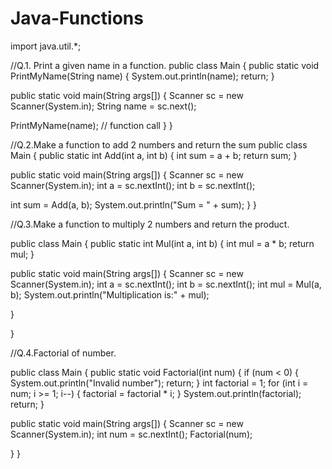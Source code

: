 # Java-Functions
import java.util.*;

//Q.1. Print a given name in a function.
public class Main {
public static void PrintMyName(String name) {
System.out.println(name);
return;
}

public static void main(String args[]) {
Scanner sc = new Scanner(System.in);
String name = sc.next();

PrintMyName(name); // function call
}
}


//Q.2.Make a function to add 2 numbers and return the sum
public class Main {
public static int Add(int a, int b) {
int sum = a + b;
return sum;
}

public static void main(String args[]) {
Scanner sc = new Scanner(System.in);
int a = sc.nextInt();
int b = sc.nextInt();

int sum = Add(a, b);
System.out.println("Sum = " + sum);
}
}

//Q.3.Make a function to multiply 2 numbers and return the product.

public class Main {
public static int Mul(int a, int b) {
int mul = a * b;
return mul;
}

public static void main(String args[]) {
Scanner sc = new Scanner(System.in);
int a = sc.nextInt();
int b = sc.nextInt();
int mul = Mul(a, b);
System.out.println("Multiplication is:" + mul);

}

}

//Q.4.Factorial of number.

public class Main {
public static void Factorial(int num) {
if (num < 0) {
System.out.println("Invalid number");
return;
}
int factorial = 1;
for (int i = num; i >= 1; i--) {
factorial = factorial * i;
}
System.out.println(factorial);
return;
}

public static void main(String args[]) {
Scanner sc = new Scanner(System.in);
int num = sc.nextInt();
Factorial(num);

}
}
